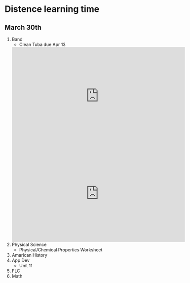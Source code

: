 # Distence learning time
## March 30th
1. Band
	* Clean Tuba due Apr 13
	<iframe width="560" height="315" src="https://www.youtube.com/embed/nNdFQigLF40" frameborder="0" allow="accelerometer; autoplay; encrypted-media; gyroscope; picture-in-picture" allowfullscreen></iframe>
	<iframe width="560" height="315" src="https://www.youtube.com/embed/7haTc8lHSMc" frameborder="0" allow="accelerometer; autoplay; encrypted-media; gyroscope; picture-in-picture" allowfullscreen></iframe>
2. Physical Science
	* ~~Physical/Chemical Properties Worksheet~~
3. Amarican History
4. App Dev
	* Unit 11
5. FLC
6. Math